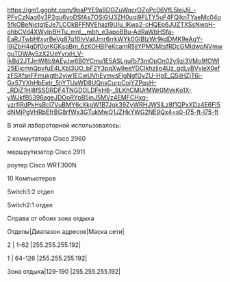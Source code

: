 https://gm1.ggpht.com/9oaPYE9a9DGZuWqcrOZpPc06VfL5IeiJ6_-PFvCzNag6y3P2gu6yoDSfAs7OSlGfJ3ZH0uqi9FLTY5uF4FQlknTYaeMc04o5fkOBeNictgtEJe7LCOkBFFNVEhazl9UIu_lKwa2-cHQEp6JUZTXSsNwqH-ohbCVd4XWyIpBHTu_mnI__mbh_e3apoBBu-AdRaWbHSfa-EaRJTwbHfxyrBeVg87q10lvVajUmr6rrkWYk0GIBlzWr9kdDMK9eAqY-I9iZbH4qDf0orKGKsqBm_6zKOHBPeKcamR5jjYPMOMtsfRDcGMIdwpNVmwguTOWAySzX2UeYyrxH_V-IkBd2JTJmW8b9AEyJw6B0YCmu1E5ASLgufb73mOpOn02y9zi3VMo9fOWI25EiicmnQpvfuE4LXbI3UO_bF2Y3pqXw9eeYDCIkhzjio4Uz_gdLvBVvjeX0efzFSXfsnFFmukgth2yjw1ECwUVhEymysFlgNgfGyZU-HpE_Q5liHZjT6i-Gx57YXhHbEetr_5hYTUaWD8UQnsCurpCojYZPqsH-_RDiZ1Hl8fSSDRDF4TNGDOLDFkH6-_9LKhCMUrMWr0MykKo1X-yWJkfB5396ageJDOoRYpB5jnJ5MVz4EMFCHxg-yzrfjRdPkHsBcl7VuBMY6cXkgW1B7Jqk39ZyWRHJWSlLz8f1QPxXDz4E6FI5dNMjPgVHRbEfrBG8rfWx3GTukMwO1JZHkYWG2NE9Qx4=s0-l75-ft-l75-ft

В этой лабороторной использовалось:

2 коммутатора Cisco 2960

маршрутизатор Cisco 2911

роутер Cisco WRT300N

10 Компьютеров

Switch3:2 отдел

Switch2:1 отдел

Справа от обоих зона отдыха

Отделы|Диапазон адресов|Маска сети|

2     |    1-62        |255.255.255.192|

1     |     64-126    |255.255.255.192|

Зона отдыха|129-190    |255.255.255.192|
